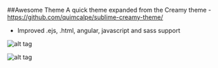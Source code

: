 ##Awesome Theme
A quick theme expanded from the Creamy theme - https://github.com/quimcalpe/sublime-creamy-theme/

* Improved .ejs, .html, angular, javascript and sass support

![alt tag](https://raw.github.com/landon-morin/AwesomeTheme/screenshots/javascript.png)

![alt tag](https://raw.github.com/landon-morin/AwesomeTheme/screenshots/sass.png)